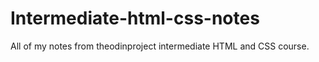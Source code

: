 # Intermediate-html-css-notes
All of my notes from theodinproject intermediate HTML and CSS course.
